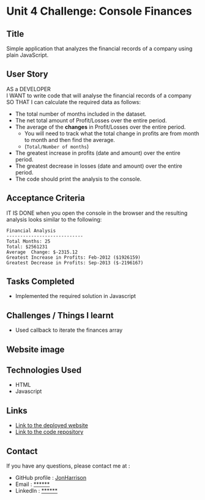 # Unit 4 Challenge: Console Finances

## Title

Simple application that analyzes the financial records of a company using plain JavaScript.

## User Story

AS a DEVELOPER<br>
I WANT to write code that will analyse the financial records of a company<br>
SO THAT I can calculate the required data as follows:<br>

* The total number of months included in the dataset.
* The net total amount of Profit/Losses over the entire period.
* The average of the **changes** in Profit/Losses over the entire period.
  * You will need to track what the total change in profits are from month to month and then find the average.
  * (`Total/Number of months`)
* The greatest increase in profits (date and amount) over the entire period.
* The greatest decrease in losses (date and amount) over the entire period.
* The code should print the analysis to the console.

## Acceptance Criteria

IT IS DONE when you open the console in the browser and the resulting analysis looks similar to the following:

  ```text
  Financial Analysis
  ----------------------------
  Total Months: 25
  Total: $2561231
  Average  Change: $-2315.12
  Greatest Increase in Profits: Feb-2012 ($1926159)
  Greatest Decrease in Profits: Sep-2013 ($-2196167)
  ```

## Tasks Completed

* Implemented the required solution in Javascript

## Challenges / Things I learnt

* Used callback to iterate the finances array

## Website image



## Technologies Used

- HTML
- Javascript

## Links

* [Link to the deployed website](https://jonharrison.github.io/console-finances/)
* [Link to the code repository](https://github.com/JonHarrison/console-finances)

## Contact

If you have any questions, please contact me at :

* GitHub profile : [JonHarrison](https://github.com/JonHarrison)
* Email : [******]()
* LinkedIn : [******]()
